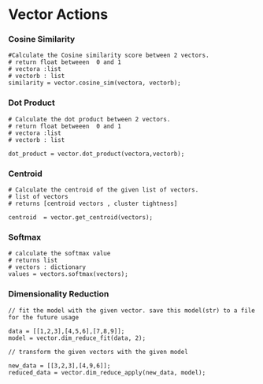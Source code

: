 #  Vector Actions

### Cosine Similarity 


```jac
#Calculate the Cosine similarity score between 2 vectors.
# return float betweeen  0 and 1
# vectora :list
# vectorb : list
similarity = vector.cosine_sim(vectora, vectorb);

```

### Dot Product

```jac
# Calculate the dot product between 2 vectors.
# return float betweeen  0 and 1
# vectora :list
# vectorb : list

dot_product = vector.dot_product(vectora,vectorb);
```

### Centroid
```jac
# Calculate the centroid of the given list of vectors.
# list of vectors
# returns [centroid vectors , cluster tightness]

centroid  = vector.get_centroid(vectors);
```

### Softmax
```jac
# calculate the softmax value
# returns list
# vectors : dictionary
values = vectors.softmax(vectors);

```

### Dimensionality Reduction
```jac
// fit the model with the given vector. save this model(str) to a file for the future usage

data = [[1,2,3],[4,5,6],[7,8,9]];
model = vector.dim_reduce_fit(data, 2);

// transform the given vectors with the given model

new_data = [[3,2,3],[4,9,6]];
reduced_data = vector.dim_reduce_apply(new_data, model);
```


